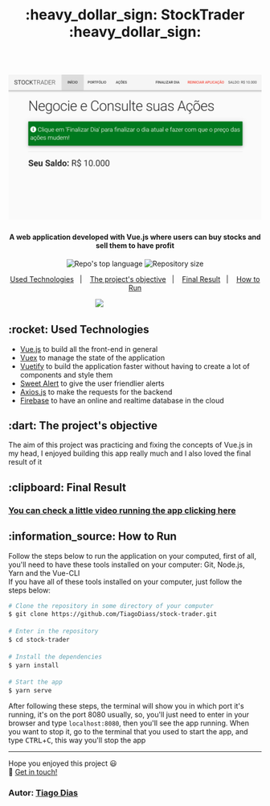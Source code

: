 <h1 align="center">
  :heavy_dollar_sign: StockTrader :heavy_dollar_sign: <br><br>
  &nbsp;&nbsp;&nbsp;&nbsp;
  <img src="screenshots/Preview.png" width="650">
</h1>

<h4 align="center">
  A web application developed with Vue.js where users can buy stocks and sell them to have profit
</h4>

<p align="center">
  <img alt="Repo's top language" src="https://img.shields.io/static/v1?label=Main%20technology&message=Vue.js%20-%2065.5%&style=for-the-badge&color=24B36B&labelColor=000000">
  <img alt="Repository size" src="https://img.shields.io/static/v1?label=Repo%20size&message=0.8%20MB&style=for-the-badge&color=24B36B&labelColor=000000">
</p>

<p align="center">
  <a href="#technologies">Used Technologies</a>&nbsp;&nbsp;&nbsp;|&nbsp;&nbsp;&nbsp;
  <a href="#objective">The project's objective</a>&nbsp;&nbsp;&nbsp;|&nbsp;&nbsp;&nbsp;
  <a href="#final-result">Final Result</a>&nbsp;&nbsp;&nbsp;|&nbsp;&nbsp;&nbsp;
  <a href="#how-to-use">How to Run</a>
</p>

&nbsp;&nbsp;&nbsp;&nbsp;&nbsp;&nbsp;&nbsp;&nbsp;&nbsp;
&nbsp;&nbsp;&nbsp;&nbsp;&nbsp;&nbsp;&nbsp;&nbsp;&nbsp;
&nbsp;&nbsp;&nbsp;&nbsp;&nbsp;&nbsp;&nbsp;&nbsp;&nbsp;
&nbsp;&nbsp;&nbsp;&nbsp;&nbsp;&nbsp;&nbsp;&nbsp;&nbsp;
&nbsp;&nbsp;&nbsp;&nbsp;![](Preview.gif)

<h2 id="techonologies" name="technologies">
  :rocket: Used Technologies
</h2>

- [Vue.js](https://br.vuejs.org) to build all the front-end in general
- [Vuex](https://vuex.vuejs.org) to manage the state of the application
- [Vuetify](https://vuetifyjs.com/en) to build the application faster without having to create a lot of components and style them
- [Sweet Alert](https://sweetalert.js.org/) to give the user friendlier alerts
- [Axios.js](https://github.com/axios/axios) to make the requests for the backend
- [Firebase](https://firebase.google.com/) to have an online and realtime database in the cloud


<h2 id="objective" name="objective">
  :dart: The project's objective
</h2>

The aim of this project was practicing and fixing the concepts of Vue.js in my head, I enjoyed building this app really much and I also loved the final result of it

<h2 id="final-result" name="final-result">
  :clipboard: Final Result
</h2>

### [You can check a little video running the app clicking here](https://youtu.be/PJwd2briE4c)

<h2 id="how-to-use" name="how-to-use">
  :information_source: How to Run
</h2>

Follow the steps below to run the application on your computed, first of all, you'll need to have these tools installed on your computer: Git, Node.js, Yarn and the Vue-CLI<br>
If you have all of these tools installed on your computer, just follow the steps below:

```bash
# Clone the repository in some directory of your computer
$ git clone https://github.com/TiagoDiass/stock-trader.git

# Enter in the repository
$ cd stock-trader

# Install the dependencies
$ yarn install

# Start the app
$ yarn serve
```

After following these steps, the terminal will show you in which port it's running, it's on the port 8080 usually, so, you'll just need to enter in your browser and
type `localhost:8080`, then you'll see the app running. When you want to stop it, go to the terminal that you used to start the app, and type <kbd>CTRL</kbd>+<kbd>C</kbd>,
this way you'll stop the app

---

Hope you enjoyed this project :smiley:<br>
:wave: [Get in touch!](https://www.linkedin.com/in/tiagodiass)

### Autor: [Tiago Dias](https://tiagodiass.github.io)



